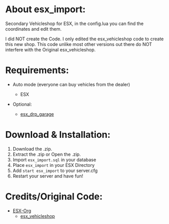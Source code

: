 # About esx_import:
Secondary Vehicleshop for ESX, in the config.lua you can find the coordinates and edit them.

I did NOT create the Code. I only edited the esx_vehicleshop code to create this new shop. This code unlike most other versions out there do NOT interfere with the Original esx_vehicleshop.

# Requirements:
* Auto mode (everyone can buy vehicles from the dealer)
  * ESX
  
* Optional:
  * [esx_drp_garage](https://github.com/lilfuchs/esx_drp_garage)

# Download & Installation:
1) Download the .zip.
2) Extract the .zip or Open the .zip.
3) Import `esx_import.sql` in your database
4) Place `esx_import` in your ESX Directory
5) Add `start esx_import` to your server.cfg
6) Restart your server and have fun!

# Credits/Original Code:
* [ESX-Org](https://github.com/ESX-Org)
  * [esx_vehicleshop](https://github.com/ESX-Org/esx_vehicleshop)
